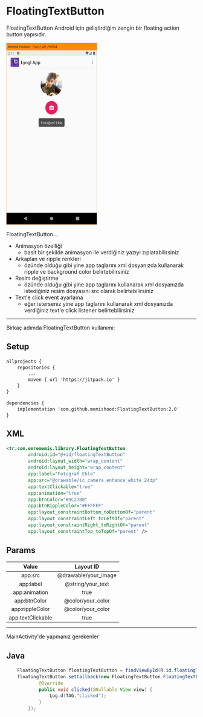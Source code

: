 FloatingTextButton
========
FloatingTextButton Android için geliştirdiğim zengin bir floating action button yapısıdır.<br/>

<img src="image.png" width="240" height="480"/>

FloatingTextButton...

 * Animasyon özelliği
    * basit bir şekilde animasyon ile verdiğiniz yazıyı zıplatabilirsiniz
 * Arkaplan ve ripple renkleri
    * özünde olduğu gibi yine app taglarını xml dosyanızda kullanarak ripple ve background color belirtebilirsiniz
 * Resim değiştirme
    * özünde olduğu gibi yine app taglarını kullanarak xml dosyanızda istediğiniz resim dosyasını src olarak belirtebilirsiniz
 * Text'e click event ayarlama
    * eğer isterseniz yine app taglarını kullanarak xml dosyanızda verdiğiniz text'e click listener belirtebilirsiniz
-------------------

Birkaç adımda FloatingTextButton kullanımı:

## Setup
```
allprojects {
    repositories {
        ...
        maven { url 'https://jitpack.io' }
    }
}
```
```
dependencies {
    implementation 'com.github.memishood:FloatingTextButton:2.0'
}
```

## XML

```xml
<tr.com.emrememis.library.FloatingTextButton
        android:id="@+id/floatingTextButton"
        android:layout_width="wrap_content"
        android:layout_height="wrap_content"
        app:label="Fotoğraf Ekle"
        app:src="@drawable/ic_camera_enhance_white_24dp"
        app:textClickable="true"
        app:animation="true"
        app:btnColor="#9C27B0"
        app:btnRippleColor="#FFFFFF"
        app:layout_constraintBottom_toBottomOf="parent"
        app:layout_constraintLeft_toLeftOf="parent"
        app:layout_constraintRight_toRightOf="parent"
        app:layout_constraintTop_toTopOf="parent" />
```
## Params

| Value | Layout ID |
| :------: | :------: |
| app:src | @drawable/your_image |
| app:label | @string/your_text |
| app:animation | true |
| app:btnColor | @color/your_color |
| app:rippleColor | @color/your_color |
| app:textClickable | true |

-------------------

MainActivity'de yapmanız gerekenler

## Java

```java  
    FloatingTextButton floatingTextButton = findViewById(R.id.floatingTextButton);
    floatingTextButton.setCallback(new FloatingTextButton.FloatingTextButtonClickListener() {
            @Override
            public void clicked(@Nullable View view) {
                Log.d(TAG,"clicked");
            }
        }); 
```




